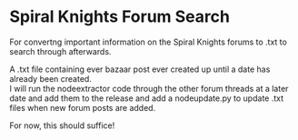 # Spiral Knights Forum Search
For convertng important information on the Spiral Knights forums to .txt to search through afterwards.

A .txt file containing ever bazaar post ever created up until a date has already been created.  
I will run the nodeextractor code through the other forum threads at a later date and add them to the release and add a nodeupdate.py to update .txt files when new forum posts are added.

For now, this should suffice!

